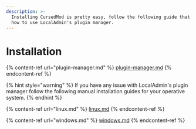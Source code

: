 ```yaml
---
description: >-
  Installing CursedMod is pretty easy, follow the following guide that covers
  how to use LocalAdmin's plugin manager.
---
```


# Installation

{% content-ref url="plugin-manager.md" %}
[plugin-manager.md](plugin-manager.md)
{% endcontent-ref %}

{% hint style="warning" %}
If you have any issue with LocalAdmin's plugin manager follow the following manual installation guides for your operative system.
{% endhint %}

{% content-ref url="linux.md" %}
[linux.md](linux.md)
{% endcontent-ref %}

{% content-ref url="windows.md" %}
[windows.md](windows.md)
{% endcontent-ref %}
